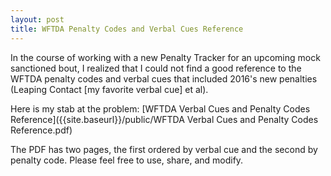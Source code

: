 ```yaml
---
layout: post
title: WFTDA Penalty Codes and Verbal Cues Reference
---
```


In the course of working with a new Penalty Tracker for an upcoming mock sanctioned bout,
I realized that I could not find a good reference to the WFTDA penalty codes and verbal cues
that included 2016's new penalties (Leaping Contact [my favorite verbal cue] et al).

Here is my stab at the problem: [WFTDA Verbal Cues and Penalty Codes Reference]({{site.baseurl}}/public/WFTDA Verbal Cues and Penalty Codes Reference.pdf)

The PDF has two pages, the first ordered by verbal cue and the second by penalty code.
Please feel free to use, share, and modify.
